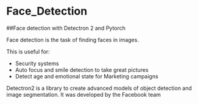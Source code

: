 # Face_Detection
##Face detection with Detectron 2 and Pytorch

Face detection is the task of finding faces in images.

This is useful for:

* Security systems 
* Auto focus and smile detection to take great pictures
* Detect age and emotional state for Marketing campaigns

Detectron2 is a library to create advanced models of object detection and image segmentation. It was developed by the Facebook team
